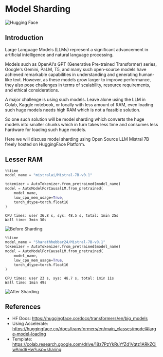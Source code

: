 # Model Sharding

![Hugging Face](https://cdn-images-1.medium.com/max/1250/0*V0xz1iMvZqQ2mx_l.png)

## Introduction

Large Language Models (LLMs) represent a significant advancement in artificial intelligence and natural language processing.

Models such as OpenAI's GPT (Generative Pre-trained Transformer) series, Google's Gemini, PaLM, T5, and many such open-source models have achieved remarkable capabilities in understanding and generating human-like text.
However, as these models grow larger to improve performance, they also pose challenges in terms of scalability, resource requirements, and ethical considerations.

A major challenge is using such models. Leave alone using the LLM in Colab, Kaggle notebook, or locally with less amount of RAM, even loading such huge models needs high RAM which is not a feasible solution.

So one such solution will be model sharding which converts the huge models into smaller chunks which in turn takes less time and consumes less hardware for loading such huge models.

Here we will discuss model sharding using Open Source LLM Mistral 7B freely hosted on HuggingFace Platform.

## Lesser RAM

```python
%%time
model_name = "mistralai/Mistral-7B-v0.1"

tokenizer = AutoTokenizer.from_pretrained(model_name)
model = AutoModelForCausalLM.from_pretrained(
    model_name,
    low_cpu_mem_usage=True,
    torch_dtype=torch.float16
)
```

```
CPU times: user 36.8 s, sys: 48.5 s, total: 1min 25s
Wall time: 3min 30s
```

![Before Sharding](https://cdn-images-1.medium.com/max/1250/1*Mf3ZQ7ShygBWk5jq15mnWw.png)

```python
%%time
model_name = "Sharathhebbar24/Mistral-7B-v0.1"
tokenizer = AutoTokenizer.from_pretrained(model_name)
model = AutoModelForCausalLM.from_pretrained(
    model_name,
    low_cpu_mem_usage=True,
    torch_dtype=torch.float16
)
```

```
CPU times: user 23 s, sys: 48.7 s, total: 1min 11s
Wall time: 1min 49s
```

![After Sharding](https://cdn-images-1.medium.com/max/1250/1*PxgEovo177n3vEJ-2enpzw.png)

## References
- HF Docs: https://huggingface.co/docs/transformers/en/big_models
- Using Accelerate: https://huggingface.co/docs/transformers/en/main_classes/model#large-model-loading
- Template: https://colab.research.google.com/drive/18z7PzYkRuYfZd1Vqtz1ARkZOiwAmd9Hw?usp=sharing
